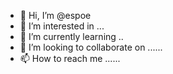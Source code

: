 - 👋 Hi, I’m @espoe 
- 👀 I’m interested in ...
- 🌱 I’m currently learning ..
- 💞️ I’m looking to collaborate on ......
- 📫 How to reach me ......

<!---
espoe/espoe is a ✨ special ✨ repository because its `README.md` (this file) appears on your GitHub profile.
You can click the Preview link to take a look at your changes.
--->
